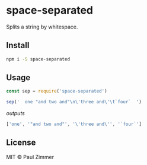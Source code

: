 # space-separated

Splits a string by whitespace. 
## Install

```bash
npm i -S space-separated
```

## Usage

```js
const sep = require('space-separated')

sep('  one "and two and"\n\'three and\'\t`four`  ')
```

*outputs*

```js
['one', '"and two and"', '\'three and\'', '`four`']
```

## License

MIT © Paul Zimmer
